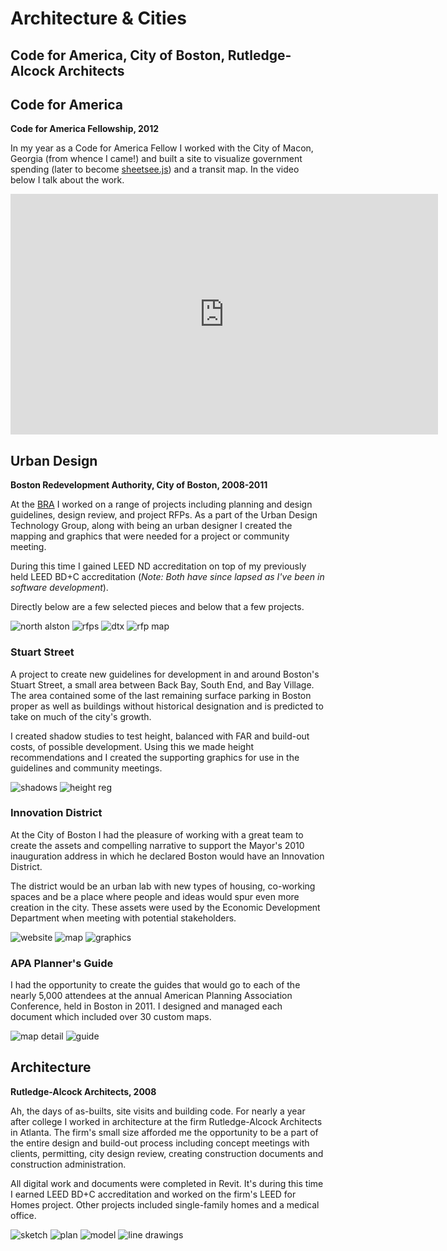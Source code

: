 # Architecture & Cities
## Code for America, City of Boston, Rutledge-Alcock Architects

## Code for America
<b>Code for America Fellowship, 2012</b>

In my year as a Code for America Fellow I worked with the City of Macon, Georgia (from whence I came!) and built a site to visualize government spending (later to become [sheetsee.js](http://jlord.us/sheetsee.js)) and a transit map. In the video below I talk about the work.

<iframe id="cfa-video" width="684" height="385" src="https://www.youtube.com/embed/Q76bKK229aM?rel=0&amp;showinfo=0" frameborder="0" allowfullscreen></iframe>

## Urban Design
<b>Boston Redevelopment Authority, City of Boston, 2008-2011</b>

At the [BRA](http://www.bostonredevelopmentauthority.org) I worked on a range of projects including planning and design guidelines, design review, and project RFPs. As a part of the Urban Design Technology Group, along with being an urban designer I created the mapping and graphics that were needed for a project or community meeting.

During this time I gained LEED ND accreditation on top of my previously held LEED BD+C accreditation (_Note: Both have since lapsed as I've been in software development_).

Directly below are a few selected pieces and below that a few projects.

![north alston](https://s3.amazonaws.com/jlord/bra_northalston.jpg)
![rfps](https://s3.amazonaws.com/jlord/bra_rfps.png)
![dtx](https://s3.amazonaws.com/jlord/bra_dtxmap.jpg)
![rfp map](https://s3.amazonaws.com/jlord/bra_rfpmap.jpg)

### Stuart Street

A project to create new guidelines for development in and around Boston's Stuart Street, a small area between Back Bay, South End, and Bay Village. The area contained some of the last remaining surface parking in Boston proper as well as buildings without historical designation and is predicted to take on much of the city's growth.

I created shadow studies to test height, balanced with FAR and build-out costs, of possible development. Using this we made height recommendations and I created the supporting graphics for use in the guidelines and community meetings.

![shadows](https://s3.amazonaws.com/jlord/bra_shadowstudy.jpg)
![height reg](https://s3.amazonaws.com/jlord/bra_comm.jpg)

### Innovation District

At the City of Boston I had the pleasure of working with a great team to create the assets and compelling narrative to support the Mayor's 2010 inauguration address in which he declared Boston would have an Innovation District.

The district would be an urban lab with new types of housing, co-working spaces and be a place where people and ideas would spur even more creation in the city. These assets were used by the Economic Development Department when meeting with potential stakeholders.

![website](https://cloud.githubusercontent.com/assets/1305617/15630235/f0d0aede-24e5-11e6-9690-49074974072f.png)
![map](https://s3.amazonaws.com/jlord/bra_idmap.jpg)
![graphics](https://s3.amazonaws.com/jlord/bra_idimages.jpg)

### APA Planner's Guide

I had the opportunity to create the guides that would go to each of the nearly 5,000 attendees at the annual American Planning Association Conference, held in Boston in 2011. I designed and managed each document which included over 30 custom maps.

![map detail](https://s3.amazonaws.com/jlord/plannersguide.png)
![guide](https://s3.amazonaws.com/jlord/apa_guides.jpg)

## Architecture
<b>Rutledge-Alcock Architects, 2008</b>

Ah, the days of as-builts, site visits and building code. For nearly a year after college I worked in architecture at the firm Rutledge-Alcock Architects in Atlanta. The firm's small size afforded me the opportunity to be a part of the entire design and build-out process including concept meetings with clients, permitting, city design review, creating construction documents and construction administration.

All digital work and documents were completed in Revit. It's during this time I earned LEED BD+C accreditation and worked on the firm's LEED for Homes project. Other projects included single-family homes and a medical office.

![sketch](https://s3.amazonaws.com/jlord/architecture_sketch.jpg)
![plan](https://s3.amazonaws.com/jlord/architecture_plans.jpg)
![model](https://s3.amazonaws.com/jlord/architecture_renderings.jpg)
![line drawings](https://s3.amazonaws.com/jlord/architecture_modern.jpg)
